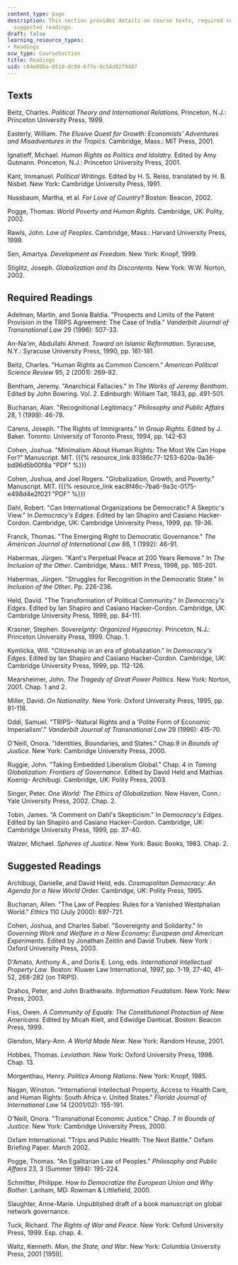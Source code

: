 ```yaml
---
content_type: page
description: This section provides details on course texts, required readings, and
  suggested readings.
draft: false
learning_resource_types:
- Readings
ocw_type: CourseSection
title: Readings
uid: c04e09ba-0510-dc99-6f7e-0c54d8279487
---
```

## Texts

Beitz, Charles. _Political Theory and International Relations._ Princeton, N.J.: Princeton University Press, 1999.

Easterly, William. _The Elusive Quest for Growth: Economists' Adventures and Misadventures in the Tropics._ Cambridge, Mass.: MIT Press, 2001.

Ignatieff, Michael. _Human Rights as Politics and Idolatry._ Edited by Amy Gutmann. Princeton, N.J.: Princeton University Press, 2001.

Kant, Immanuel. _Political Writings._ Edited by H. S. Reiss, translated by H. B. Nisbet. New York: Cambridge University Press, 1991.

Nussbaum, Martha, et al. _For Love of Country?_ Boston: Beacon, 2002.

Pogge, Thomas. _World Poverty and Human Rights._ Cambridge, UK: Polity, 2002.

Rawls, John. _Law of Peoples._ Cambridge, Mass.: Harvard University Press, 1999.

Sen, Amartya. _Development as Freedom._ New York: Knopf, 1999.

Stiglitz, Joseph. _Globalization and Its Discontents._ New York: W.W. Norton, 2002.

## Required Readings

Adelman, Martin, and Sonia Baldia. "Prospects and Limits of the Patent Provision in the TRIPS Agreement: The Case of India." _Vanderbilt Journal of Transnational Law_ 29 (1996): 507-33.

An-Na'im, Abdullahi Ahmed. _Toward an Islamic Reformation_. Syracuse, N.Y.: Syracuse University Press, 1990, pp. 161-181.

Beitz, Charles. "Human Rights as Common Concern." _American Political Science Review_ 95, 2 (2001): 269-82.

Bentham, Jeremy. "Anarchical Fallacies." In _The Works of Jeremy Bentham_. Edited by John Bowring. Vol. 2. Edinburgh: William Tait, 1843, pp. 491-501.

Buchanan, Alan. "Recognitional Legitimacy." _Philosophy and Public Affairs_ 28, 1 (1999): 46-78.

Carens, Joseph. "The Rights of Immigrants." In _Group Rights_. Edited by J. Baker. Toronto: University of Toronto Press, 1994, pp. 142-63

Cohen, Joshua. "Minimalism About Human Rights: The Most We Can Hope For?" Manuscript. MIT. ({{% resource_link 83186c77-1253-620a-9a36-bd96d5b00f8a "PDF" %}})

Cohen, Joshua, and Joel Rogers. "Globalization, Growth, and Poverty." Manuscript. MIT. ({{% resource_link eac8f46c-7ba6-9a3c-0175-e498d4e2f021 "PDF" %}})

Dahl, Robert. "Can International Organizations be Democratic? A Skeptic's View." In _Democracy's Edges_. Edited by Ian Shapiro and Casiano Hacker-Cordon. Cambridge, UK: Cambridge University Press, 1999, pp. 19-36.

Franck, Thomas. "The Emerging Right to Democratic Governance." _The American Journal of International Law_ 86, 1 (1992): 46-91.

Habermas, Jürgen. "Kant's Perpetual Peace at 200 Years Remove." In _The Inclusion of the Other_. Cambridge, Mass.: MIT Press, 1998, pp. 165-201.

Habermas, Jürgen. "Struggles for Recognition in the Democratic State." In _Inclusion of the Other_. Pp. 226-236.

Held, David. "The Transformation of Political Community." In _Democracy's Edges_. Edited by Ian Shapiro and Casiano Hacker-Cordon. Cambridge, UK: Cambridge University Press, 1999, pp. 84-111.

Krasner, Stephen. _Sovereignty: Organized Hypocrisy_. Princeton, N.J.: Princeton University Press, 1999. Chap. 1.

Kymlicka, Will. "Citizenship in an era of globalization." In _Democracy's Edges_. Edited by Ian Shapiro and Casiano Hacker-Cordon. Cambridge, UK: Cambridge University Press, 1999, pp. 112-126.

Mearsheimer, John. _The Tragedy of Great Power Politics_. New York: Norton, 2001. Chap. 1 and 2.

Miller, David. _On Nationality_. New York: Oxford University Press, 1995, pp. 81-118.

Oddi, Samuel. "TRIPS--Natural Rights and a 'Polite Form of Economic Imperialism'." _Vanderbilt Journal of Transnational Law_ 29 (1996): 415-70.

O'Neill, Onora. "Identities, Boundaries, and States." Chap.9 in _Bounds of Justice_. New York: Cambridge University Press, 2000.

Ruggie, John. "Taking Embedded Liberalism Global." Chap. 4 in _Taming Globalization: Frontiers of Governance_. Edited by David Held and Mathias Koenig- Archibugi. Cambridge, UK: Polity Press, 2003.

Singer, Peter. _One World: The Ethics of Globalization_. New Haven, Conn.: Yale University Press, 2002. Chap. 2.

Tobin, James. "A Comment on Dahl's Skepticism." In _Democracy's Edges_. Edited by Ian Shapiro and Casiano Hacker-Cordon. Cambridge, UK: Cambridge University Press, 1999, pp. 37-40.

Walzer, Michael. _Spheres of Justice_. New York: Basic Books, 1983. Chap. 2.

## Suggested Readings

Archibugi, Danielle, and David Held, eds. _Cosmopolitan Democracy: An Agenda for a New World Order._ Cambridge, UK: Polity Press, 1995.

Buchanan, Allen. "The Law of Peoples: Rules for a Vanished Westphalian World." _Ethics_ 110 (July 2000): 697-721.

Cohen, Joshua, and Charles Sabel. "Sovereignty and Solidarity." In _Governing Work and Welfare in a New Economy: European and American Experiments_. Edited by Jonathan Zeitlin and David Trubek. New York : Oxford University Press, 2003.

D'Amato, Anthony A., and Doris E. Long, eds. _International Intellectual Property Law_. Boston: Kluwer Law International, 1997, pp. 1-19, 27-40, 41-52, 268-282 (on TRIPS).

Drahos, Peter, and John Braithwaite. _Information Feudalism_. New York: New Press, 2003.

Fiss, Owen. _A Community of Equals: The Constitutional Protection of New Americans_. Edited by Micah Kleit, and Edwidge Danticat. Boston: Beacon Press, 1999.

Glendon, Mary-Ann. _A World Made New_. New York: Random House, 2001.

Hobbes, Thomas. _Leviathan_. New York: Oxford University Press, 1998. Chap. 13.

Morgenthau, Henry. _Politics Among Nations_. New York: Knopf, 1985.

Nagan, Winston. "International Intellectual Property, Access to Health Care, and Human Rights: South Africa v. United States." _Florida Journal of International Law_ 14 (2001/02): 155-191.

O'Neill, Onora. "Transnational Economic Justice." Chap. 7 in _Bounds of Justice_. New York: Cambridge University Press, 2000.

Oxfam International. "Trips and Public Health: The Next Battle." Oxfam Briefing Paper. March 2002.

Pogge, Thomas. "An Egalitarian Law of Peoples." _Philosophy and Public Affairs_ 23, 3 (Summer 1994): 195-224.

Schmitter, Philippe. _How to Democratize the European Union and Why Bother_. Lanham, MD: Rowman & Littlefield, 2000.

Slaughter, Anne-Marie. Unpublished draft of a book manuscript on global network governance.

Tuck, Richard. _The Rights of War and Peace._ New York: Oxford University Press, 1999. Esp. chap. 4.

Waltz, Kenneth. _Man, the State, and War_. New York: Columbia University Press, 2001 \[1959\].